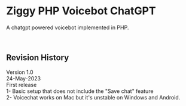 # Ziggy PHP Voicebot ChatGPT
A chatgpt powered voicebot implemented in PHP.

<br>

## Revision History

Version 1.0<br>
24-May-2023<br>
First release<br>
1- Basic setup that does not include the "Save chat" feature<br>
2- Voicechat works on Mac but it's unstable on Windows and Android.
